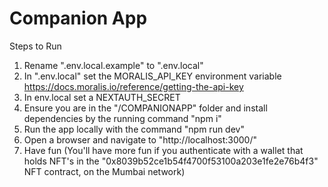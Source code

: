 
# Companion App

Steps to Run

 1. Rename ".env.local.example" to ".env.local"
 2. In ".env.local" set the MORALIS_API_KEY environment variable https://docs.moralis.io/reference/getting-the-api-key
 3. In env.local set a NEXTAUTH_SECRET
 3. Ensure you are in the "/COMPANIONAPP" folder and install dependencies by the running command "npm i"
 4. Run the app locally with the command "npm run dev"
 5. Open a browser and navigate to "http://localhost:3000/"
 6. Have fun (You'll have more fun if you authenticate with a wallet that holds NFT's in the "0x8039b52ce1b54f4700f53100a203e1fe2e76b4f3" NFT contract, on the Mumbai network)